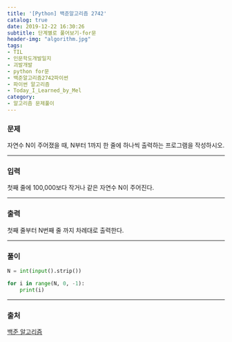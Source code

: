 ```yaml
---
title: '[Python] 백준알고리즘 2742'
catalog: true
date: 2019-12-22 16:30:26
subtitle: 단계별로 풀어보기-for문
header-img: "algorithm.jpg"
tags:
- TIL
- 인문학도개발일지
- 괴발개발
- python for문
- 백준알고리즘2742파이썬
- 파이썬 알고리즘
- Today_I_Learned_by_Mel
category:
- 알고리즘 문제풀이
---
```

### 문제
자연수 N이 주어졌을 때, N부터 1까지 한 줄에 하나씩 출력하는 프로그램을 작성하시오.

---
### 입력
첫째 줄에 100,000보다 작거나 같은 자연수 N이 주어진다.

---
### 출력
첫째 줄부터 N번째 줄 까지 차례대로 출력한다.

---
### 풀이
```python
N = int(input().strip())

for i in range(N, 0, -1):
    print(i)
```

---
### 출처
[백준 알고리즘](https://www.acmicpc.net/problem/2742)